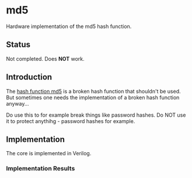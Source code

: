 # md5
Hardware implementation of the md5 hash function.

## Status
Not completed. Does **NOT** work.


## Introduction
The [hash function md5](https://en.wikipedia.org/wiki/MD5) is a broken
hash function that shouldn't be used. But sometimes one needs the
implementation of a broken hash function anyway...

Do use this to for example break things like password hashes. Do NOT use
it to protect anythihg - password hashes for example.


## Implementation
The core is implemented in Verilog.



### Implementation Results
